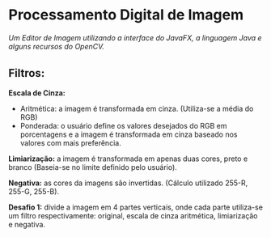 # Processamento Digital de Imagem
###### Um Editor de Imagem utilizando a interface do JavaFX, a linguagem Java e alguns recursos do OpenCV.

## **Filtros:**

**Escala de Cinza:**
* Aritmética: a imagem é transformada em cinza. (Utiliza-se a média do RGB)
* Ponderada: o usuário define os valores desejados do RGB em porcentagens e a imagem é transformada em cinza baseado nos valores com mais preferência.
  
**Limiarização:** a imagem é transformada em apenas duas cores, preto e branco (Baseia-se no limite definido pelo usuário).

**Negativa:** as cores da imagens são invertidas. (Cálculo utilizado 255-R, 255-G, 255-B).

**Desafio 1:** divide a imagem em 4 partes verticais, onde cada parte utiliza-se um filtro respectivamente: original, escala de cinza aritmética, limiarização e negativa.
  
